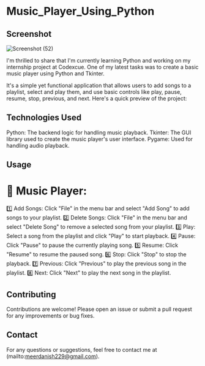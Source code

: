 # Music_Player_Using_Python

## Screenshot

![Screenshot (52)](https://github.com/MeerDanish229/Url_Shortener_Python/assets/128418303/7de4b9a5-8273-4192-8fab-7b7307798808)




I'm thrilled to share that I'm currently learning Python and working on my internship project at Codexcue. One of my latest tasks was to create a basic music player using Python and Tkinter.

It's a simple yet functional application that allows users to add songs to a playlist, select and play them, and use basic controls like play, pause, resume, stop, previous, and next. Here's a quick preview of the project:

## Technologies Used

Python: The backend logic for handling music playback.
Tkinter: The GUI library used to create the music player's user interface.
Pygame: Used for handling audio playback.

## Usage
# 🎵 Music Player:
1️⃣ Add Songs: Click "File" in the menu bar and select "Add Song" to add songs to your playlist.
2️⃣ Delete Songs: Click "File" in the menu bar and select "Delete Song" to remove a selected song from your playlist.
3️⃣ Play: Select a song from the playlist and click "Play" to start playback.
4️⃣ Pause: Click "Pause" to pause the currently playing song.
5️⃣ Resume: Click "Resume" to resume the paused song.
6️⃣ Stop: Click "Stop" to stop the playback.
7️⃣ Previous: Click "Previous" to play the previous song in the playlist.
8️⃣ Next: Click "Next" to play the next song in the playlist.

## Contributing

Contributions are welcome! Please open an issue or submit a pull request for any improvements or bug fixes.

## Contact

For any questions or suggestions, feel free to contact me at (mailto:meerdanish229@gmail.com).




